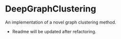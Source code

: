 # DeepGraphClustering
An implementation of a novel graph clustering method.
- Readme will be updated after refactoring.
